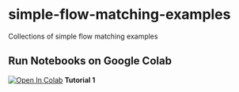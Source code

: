 # simple-flow-matching-examples
Collections of simple flow matching examples

## Run Notebooks on Google Colab
[![Open In Colab](https://colab.research.google.com/assets/colab-badge.svg)](https://colab.research.google.com/github/ToelUl/simple-flow-matching-examples/blob/main/Flow_Matching_Tutorial_1.ipynb) **Tutorial 1**
